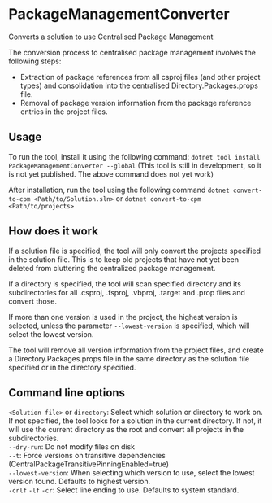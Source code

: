 # PackageManagementConverter

Converts a solution to use Centralised Package Management

The conversion process to centralised package management involves the following steps:
- Extraction of package references from all csproj files (and other project types) and consolidation into the centralised Directory.Packages.props file.
- Removal of package version information from the package reference entries in the project files.

## Usage

To run the tool, install it using the following command:
`dotnet tool install PackageManagementConverter --global`
(This tool is still in development, so it is not yet published. The above command does not yet work)

After installation, run the tool using the following command
`dotnet convert-to-cpm <Path/to/Solution.sln>`
or 
`dotnet convert-to-cpm <Path/to/projects>`

## How does it work

If a solution file is specified, the tool will only convert the projects specified in the solution file. This is to keep old projects that have not yet been deleted from cluttering the centralized package management.

If a directory is specified, the tool will scan specified directory and its subdirectories for all .csproj, .fsproj, .vbproj, .target and .prop files and convert those.

If more than one version is used in the project, the highest version is selected, unless the parameter `--lowest-version` is specified, which will select the lowest version.

The tool will remove all version information from the project files, and create a Directory.Packages.props file in the same directory as the solution file specified or in the directory specified.

## Command line options
`<Solution file>` or `directory`: Select which solution or directory to work on. If not specified, the tool looks for a solution in the current directory. If not, it will use the current directory as the root and convert all projects in the subdirectories.   
`--dry-run`: Do not modify files on disk   
`--t`: Force versions on transitive dependencies (CentralPackageTransitivePinningEnabled=true)   
`--lowest-version`: When selecting which version to use, select the lowest version found. Defaults to highest version.   
`-crlf` `-lf` `-cr`: Select line ending to use. Defaults to system standard.   
